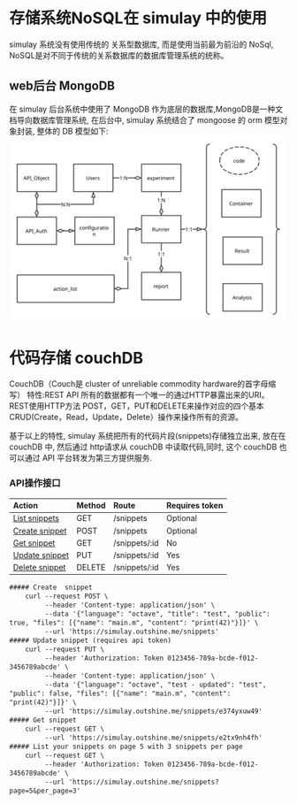 #   存储系统NoSQL在 simulay 中的使用

simulay 系统没有使用传统的 关系型数据库, 而是使用当前最为前沿的 NoSql, 
NoSQL是对不同于传统的关系数据库的数据库管理系统的统称。

## web后台 MongoDB 

在 simulay 后台系统中使用了 MongoDB 作为底层的数据库,MongoDB是一种文档导向数据库管理系统, 在后台中, simulay 系统结合了 mongoose 的 orm 模型对象封装, 整体的 DB 模型如下:
![](img/DBSCheme.svg)

#   代码存储 couchDB
CouchDB（Couch是 cluster of unreliable commodity hardware的首字母缩写）
特性:REST API
所有的数据都有一个唯一的通过HTTP暴露出来的URI。REST使用HTTP方法 POST，GET，PUT和DELETE来操作对应的四个基本CRUD(Create，Read，Update，Delete）操作来操作所有的资源。

基于以上的特性, simulay 系统把所有的代码片段(snippets)存储独立出来, 放在在 couchDB 中, 然后通过 http请求从 couchDB 中读取代码,同时, 这个 couchDB 也可以通过 API 平台转发为第三方提供服务. 

### API操作接口
| Action                              | Method | Route         | Requires token |
|:------------------------------------|:-------|:--------------|:---------------|
| [List snippets](list_snippets.md)   | GET    | /snippets     | Optional       |
| [Create snippet](create_snippet.md) | POST   | /snippets     | Optional       |
| [Get snippet](get_snippet.md)       | GET    | /snippets/:id | No             |
| [Update snippet](update_snippet.md) | PUT    | /snippets/:id | Yes            |
| [Delete snippet](delete_snippet.md) | DELETE | /snippets/:id | Yes            |

```
##### Create  snippet
    curl --request POST \
         --header 'Content-type: application/json' \
         --data '{"language": "octave", "title": "test", "public": true, "files": [{"name": "main.m", "content": "print(42)"}]}' \
         --url 'https://simulay.outshine.me/snippets'
##### Update snippet (requires api token)
    curl --request PUT \
         --header 'Authorization: Token 0123456-789a-bcde-f012-3456789abcde' \
         --header 'Content-type: application/json' \
         --data '{"language": "octave", "test - updated": "test", "public": false, "files": [{"name": "main.m", "content": "print(42)"}]}' \
         --url 'https://simulay.outshine.me/snippets/e374yxuw49'
##### Get snippet
    curl --request GET \
         --url 'https://simulay.outshine.me/snippets/e2tx9nh4fh'
##### List your snippets on page 5 with 3 snippets per page
    curl --request GET \
         --header 'Authorization: Token 0123456-789a-bcde-f012-3456789abcde' \
         --url 'https://simulay.outshine.me/snippets?page=5&per_page=3'

```
